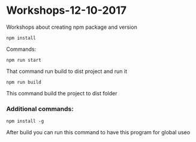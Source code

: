 # Workshops-12-10-2017
Workshops about creating npm package and version

    npm install

Commands:

    npm run start
    
That command run build to dist project and run it

    npm run build
    
This command build the project to dist folder

### Additional commands:

    npm install -g

After build you can run this command to have this program for global useo 

